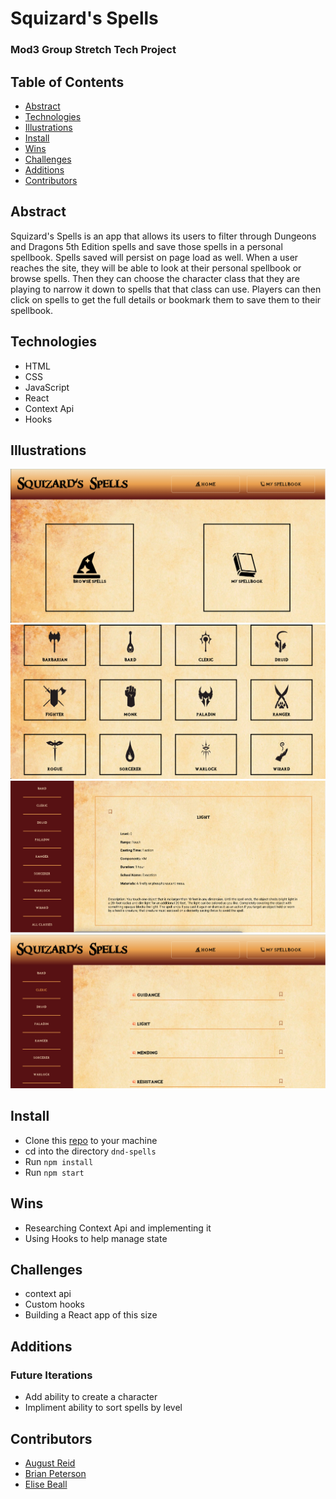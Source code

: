# Squizard's Spells

### Mod3 Group Stretch Tech Project

## Table of Contents
- [Abstract](#Abstract)
- [Technologies](#Technologies)
- [Illustrations](#Illustrations)
- [Install](#Install)
- [Wins](#Wins)
- [Challenges](#Challenges)
- [Additions](#Additions)
- [Contributors](#Contributors)

## Abstract
Squizard's Spells is an app that allows its users to filter through Dungeons and Dragons 5th Edition spells and save those spells in a personal spellbook. Spells saved will persist on page load as well. When a user reaches the site, they will be able to look at their personal spellbook or browse spells. Then they can choose the character class that they are playing to narrow it down to spells that that class can use. Players can then click on spells to get the full details or bookmark them to save them to their spellbook.

## Technologies
-  HTML
-  CSS
-  JavaScript
-  React
-  Context Api
-  Hooks

## Illustrations
![Home Page](./src/assets/Home-page.png)
![Classes](./src/assets/Classes.png)
![Spell-details.png](./src/assets/Spell-details.png)
![Spell-list](./src/assets/Spell-list.png)

## Install

-  Clone this [repo](https://github.com/elisebeall/dnd-spells) to your machine
-  cd into the directory `dnd-spells`
-  Run `npm install`
-  Run `npm start`

## Wins
- Researching Context Api and implementing it
- Using Hooks to help manage state

## Challenges
- context api
- Custom hooks
- Building a React app of this size

## Additions
### Future Iterations
- Add ability to create a character
- Impliment ability to sort spells by level

## Contributors
- [August Reid](https://github.com/augustreid)
- [Brian Peterson](https://github.com/bpeterson2579)
- [Elise Beall](https://github.com/elisebeall)
